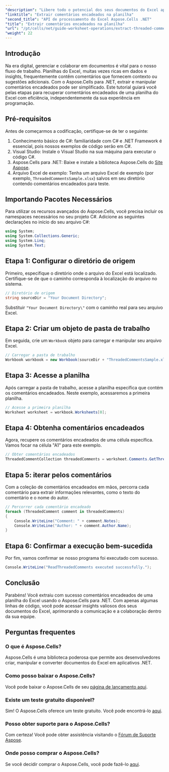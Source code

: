 ```yaml
---
"description": "Libere todo o potencial dos seus documentos do Excel aprendendo a extrair comentários encadeados com eficiência usando o Aspose.Cells para .NET. Este tutorial abrangente orienta você passo a passo."
"linktitle": "Extrair comentários encadeados na planilha"
"second_title": "API de processamento do Excel Aspose.Cells .NET"
"title": "Extrair comentários encadeados na planilha"
"url": "/pt/cells/net/guide-worksheet-operations/extract-threaded-comments/"
"weight": 22
---
```


## Introdução

Na era digital, gerenciar e colaborar em documentos é vital para o nosso fluxo de trabalho. Planilhas do Excel, muitas vezes ricas em dados e insights, frequentemente contêm comentários que fornecem contexto ou sugestões adicionais. Com o Aspose.Cells para .NET, extrair e manipular comentários encadeados pode ser simplificado. Este tutorial guiará você pelas etapas para recuperar comentários encadeados de uma planilha do Excel com eficiência, independentemente da sua experiência em programação. 

## Pré-requisitos
Antes de começarmos a codificação, certifique-se de ter o seguinte:

1. Conhecimento básico de C#: familiaridade com C# e .NET Framework é essencial, pois nossos exemplos de código serão em C#.
2. Visual Studio: Instale o Visual Studio na sua máquina para executar o código C#.
3. Aspose.Cells para .NET: Baixe e instale a biblioteca Aspose.Cells do [Site Aspose](https://releases.aspose.com/cells/net/).
4. Arquivo Excel de exemplo: Tenha um arquivo Excel de exemplo (por exemplo, `ThreadedCommentsSample.xlsx`) salvos em seu diretório contendo comentários encadeados para teste.

## Importando Pacotes Necessários
Para utilizar os recursos avançados do Aspose.Cells, você precisa incluir os namespaces necessários no seu projeto C#. Adicione as seguintes declarações no início do seu arquivo C#:

```csharp
using System;
using System.Collections.Generic;
using System.Linq;
using System.Text;
```

## Etapa 1: Configurar o diretório de origem
Primeiro, especifique o diretório onde o arquivo do Excel está localizado. Certifique-se de que o caminho corresponda à localização do arquivo no sistema.

```csharp
// Diretório de origem
string sourceDir = "Your Document Directory";
```
Substituir `"Your Document Directory\"` com o caminho real para seu arquivo Excel.

## Etapa 2: Criar um objeto de pasta de trabalho
Em seguida, crie um `Workbook` objeto para carregar e manipular seu arquivo Excel.

```csharp
// Carregar a pasta de trabalho
Workbook workbook = new Workbook(sourceDir + "ThreadedCommentsSample.xlsx");
```

## Etapa 3: Acesse a planilha
Após carregar a pasta de trabalho, acesse a planilha específica que contém os comentários encadeados. Neste exemplo, acessaremos a primeira planilha.

```csharp
// Acesse a primeira planilha
Worksheet worksheet = workbook.Worksheets[0];
```

## Etapa 4: Obtenha comentários encadeados
Agora, recupere os comentários encadeados de uma célula específica. Vamos focar na célula "A1" para este exemplo.

```csharp
// Obter comentários encadeados
ThreadedCommentCollection threadedComments = worksheet.Comments.GetThreadedComments("A1");
```

## Etapa 5: iterar pelos comentários
Com a coleção de comentários encadeados em mãos, percorra cada comentário para extrair informações relevantes, como o texto do comentário e o nome do autor.

```csharp
// Percorrer cada comentário encadeado
foreach (ThreadedComment comment in threadedComments)
{
    Console.WriteLine("Comment: " + comment.Notes);
    Console.WriteLine("Author: " + comment.Author.Name);
}
```

## Etapa 6: Confirmar a execução bem-sucedida
Por fim, vamos confirmar se nosso programa foi executado com sucesso.

```csharp
Console.WriteLine("ReadThreadedComments executed successfully.");
```

## Conclusão
Parabéns! Você extraiu com sucesso comentários encadeados de uma planilha do Excel usando o Aspose.Cells para .NET. Com apenas algumas linhas de código, você pode acessar insights valiosos dos seus documentos do Excel, aprimorando a comunicação e a colaboração dentro da sua equipe.

## Perguntas frequentes

### O que é Aspose.Cells?
Aspose.Cells é uma biblioteca poderosa que permite aos desenvolvedores criar, manipular e converter documentos do Excel em aplicativos .NET.

### Como posso baixar o Aspose.Cells?
Você pode baixar o Aspose.Cells de seu [página de lançamento aqui](https://releases.aspose.com/cells/net/).

### Existe um teste gratuito disponível?
Sim! O Aspose.Cells oferece um teste gratuito. Você pode encontrá-lo [aqui](https://releases.aspose.com/).

### Posso obter suporte para o Aspose.Cells?
Com certeza! Você pode obter assistência visitando o [Fórum de Suporte Aspose](https://forum.aspose.com/c/cells/9).

### Onde posso comprar o Aspose.Cells?
Se você decidir comprar o Aspose.Cells, você pode fazê-lo [aqui](https://purchase.aspose.com/buy).